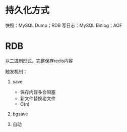 # 持久化方式
快照：MySQL Dump；RDB
写日志：MySQL Binlog；AOF

# RDB
以二进制形式，完整保存redis内容

触发机制：
1. save
	- 保存内容多会阻塞
	- 新文件替换老文件
	- O(n)
2. bgsave

3. 自动